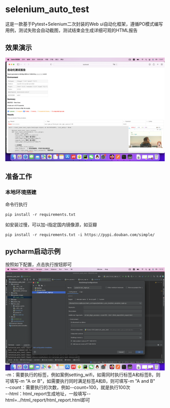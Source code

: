 # selenium_auto_test
这是一款基于Pytest+Selenium二次封装的Web ui自动化框架，遵循PO模式编写用例，测试失败会自动截图，测试结束会生成详细可观的HTML报告

## 效果演示
![image_1.png](exampe_image%2Fimage_1.png)
## 准备工作
### 本地环境搭建
命令行执行
```angular2html
pip install -r requirements.txt
```
如安装过慢，可以加-i指定国内镜像源，如豆瓣
```angular2html
pip install -r requirements.txt -i https://pypi.douban.com/simple/
```
## pycharm启动示例
按照如下配置，点击执行按钮即可
![pycharm.png](exampe_image%2Fpycharm.png)
-m：需要执行的标签，例如案例setting_wifi，如需同时执行标签A和标签B，则可填写-m "A or B"，如需要执行同时满足标签A和B，则可填写-m "A and B" <br/>
--count：需要执行的次数，例如--count=100，就是执行100次 <br/>
--html：html_report生成地址，一般填写--html=../html_report/html_report.html即可 <br/>

